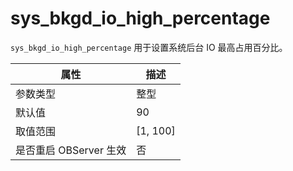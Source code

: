 sys_bkgd_io_high_percentage
================================================

`sys_bkgd_io_high_percentage` 用于设置系统后台 IO 最高占用百分比。

|      **属性**      |   **描述**   |
|------------------|------------|
| 参数类型             | 整型         |
| 默认值              | 90         |
| 取值范围             | \[1, 100\] |
| 是否重启 OBServer 生效 | 否          |
